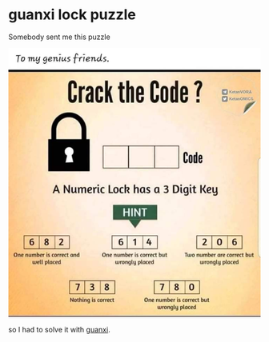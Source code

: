 # guanxi lock puzzle

Somebody sent me this puzzle

![Lock puzzle](/puzzle.jpg)

so I had to solve it with [guanxi](https://github.com/ekmett/guanxi).
